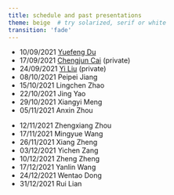 ```yaml
---
title: schedule and past presentations
theme: beige  # try solarized, serif or white
transition: 'fade'
---
```


<div class="left">

- 10/09/2021 [Yuefeng Du](https://conggroup.github.io/journalclub_slides/2021-09-10_keynote_Yuefeng.html#/)
- 17/09/2021 [Chengjun Cai](https://github.com/CongGroup/journalclub_slides/tree/master/content/2021-09-17_chengjun.pptx) (private)
- 24/09/2021 [Yi Liu](https://github.com/CongGroup/journalclub_slides/tree/master/content/2021-09-24_yiliu.pptx) (private)
- 08/10/2021 Peipei Jiang
- 15/10/2021 Lingchen Zhao
- 22/10/2021 Jing Yao
- 29/10/2021 Xiangyi Meng
- 05/11/2021 Anxin Zhou

</div>

<div class="right">

- 12/11/2021 Zhengxiang Zhou
- 17/11/2021 Mingyue Wang
- 26/11/2021 Xiang Zheng
- 03/12/2021 Yichen Zang
- 10/12/2021 Zheng Zheng
- 17/12/2021 Yanlin Wang
- 24/12/2021 Wentao Dong
- 31/12/2021 Rui Lian


</div>